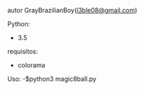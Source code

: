 autor GrayBrazilianBoy(l3ble08@gmail.com)

Python:
- 3.5

requisitos:
- colorama

Uso:
-$python3 magic8ball.py
